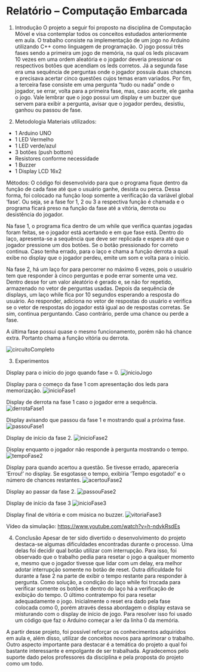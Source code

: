 # Relatório – Computação Embarcada

1.	Introdução
O projeto a seguir foi proposto na disciplina de Computação Móvel e visa contemplar todos os conceitos estudados anteriormente em aula. 
O trabalho consiste na implementação de um jogo no Arduino utilizando C++ como linguagem de programação. O jogo possui três fases sendo a primeira um jogo de memória, na qual os leds piscavam 10 vezes em uma ordem aleatória e o jogador deveria pressionar os respectivos botões que acendiam os leds corretos. Já a segunda fase era uma sequência de perguntas onde o jogador possuía duas chances e precisava acertar cinco questões cujos temas eram variados. Por fim, a terceira fase consiste em uma pergunta “tudo ou nada” onde o jogador, se errar, volta para a primeira fase, mas, caso acerte, ele ganha o jogo. Vale lembrar que o jogo possui um display e um buzzer que servem para exibir a pergunta, avisar que o jogador perdeu, desistiu, ganhou ou passou de fase.

2.	Metodologia
Materiais utilizados:
-	1 Arduino UNO
-	1 LED Vermelho
-	1 LED verde/azul
-	3 botões (push bottom) 
-	Resistores conforme necessidade
-	1 Buzzer
-	1 Display LCD 16x2

Métodos:
O código foi desenvolvido para que o programa fique dentro da função de cada fase até que o usuário ganhe, desista ou perca. Dessa forma, foi colocado na função loop somente a verificação da variável global ‘fase’. Ou seja, se a fase for 1, 2 ou 3 a respectiva função é chamada e o programa ficará preso na função da fase até a vitória, derrota ou desistência do jogador.

Na fase 1, o programa fica dentro de um while que verifica quantas jogadas foram feitas, se o jogador está acertando e em que fase está. Dentro do laço, apresenta-se a sequência que deve ser replicada e espera até que o jogador pressione um dos botões. Se o botão pressionado for correto continua. Caso tenha errado, para o laço e chama a função derrota a qual exibe no display que o jogador perdeu, emite um som e volta para o início.

Na fase 2, há um laço for para percorrer no máximo 6 vezes, pois o usuário tem que responder à cinco perguntas e pode errar somente uma vez. Dentro desse for um valor aleatório é gerado e, se não for repetido, armazenado no vetor de perguntas usadas. Depois da sequência de displays, um laço while fica por 10 segundos esperando a resposta do usuário. Ao responder, adiciona no vetor de respostas do usuário e verifica se o vetor de respostas do jogador está igual ao de respostas corretas. Se sim, continua perguntando. Caso contrário, perde uma chance ou perde a fase.

A última fase possui quase o mesmo funcionamento, porém não há chance extra. Portanto chama a função vitória ou derrota.

 ![circuitoCompleto](https://github.com/user-attachments/assets/7c29464b-8cfc-4759-b9c4-e6778bfc6dac)

3.	Experimentos
 
Display para o início do jogo quando fase = 0.
![inicioJogo](https://github.com/user-attachments/assets/dbeb7141-a823-44a7-87e2-b57c1604a9f6)

Display para o começo da fase 1 com apresentação dos leds para memorização.
 ![inicioFase1](https://github.com/user-attachments/assets/ed77714e-b680-4d7c-a9ce-52e30a1d2de2)
 
Display de derrota na fase 1 caso o jogador erre a sequência.
 ![derrotaFase1](https://github.com/user-attachments/assets/4d4972bd-2ac3-41bf-b7a2-5137b7b6e75c)
 
Display avisando que passou da fase 1 e mostrando qual a próxima fase.
 ![passouFase1](https://github.com/user-attachments/assets/8e5ea303-0dd2-45d7-9a92-124d97de596a)

Display de início da fase 2.
 ![inicioFase2](https://github.com/user-attachments/assets/d3d050ee-57f3-4c98-a404-395ec17ce88c)

Display enquanto o jogador não responde à pergunta mostrando o tempo.
 ![tempoFase2](https://github.com/user-attachments/assets/ef5458f0-648f-4a0b-824f-f958b8714da5)

Display para quando acertou a questão. Se tivesse errado, apareceria ‘Errou!’ no display. Se esgotasse o tempo, exibiria ‘Tempo esgotado!’ e o número de chances restantes.
![acertouFase2](https://github.com/user-attachments/assets/abbe059d-ea8a-439e-a1e3-69f476e73cd4)

Display ao passar da fase 2.
 ![passouFase2](https://github.com/user-attachments/assets/7702f1bc-bb45-4ad2-87e7-44ff0433ec7c)

Display de início da fase 3
 ![inicioFase3](https://github.com/user-attachments/assets/76f55477-93e1-484f-b7dc-d328fe561df1)

Display final de vitória e com música no buzzer.
![vitoriaFase3](https://github.com/user-attachments/assets/1a5d3cf5-674c-4cdf-8bc5-d6a2416de5c8)

Vídeo da simulação: https://www.youtube.com/watch?v=h-ndvkRsdEs 

4.	Conclusão
Apesar de ter sido divertido o desenvolvimento do projeto destaca-se algumas dificuldades encontradas durante o processo. Uma delas foi decidir qual botão utilizar com interrupção. Para isso, foi observado que o trabalho pedia para resetar o jogo a qualquer momento e, mesmo que o jogador tivesse que lidar com um delay, era melhor adotar interrupção somente no botão de reset. Outra dificuldade foi durante a fase 2 na parte de exibir o tempo restante para responder à pergunta. Como solução, a condição do laço while foi trocada para verificar somente os botões e dentro do laço há a verificação de exibição do tempo. O último contratempo foi para resetar adequadamente o jogo. Inicialmente o reset era dado pela fase colocada como 0, porém através dessa abordagem o display estava se misturando com o display de início de jogo. Para resolver isso foi usado um código que faz o Arduino começar a ler da linha 0 da memória.

A partir desse projeto, foi possível reforçar os conhecimentos adquiridos em aula e, além disso, utilizar de conceitos novos para aprimorar o trabalho. Outro aspecto importante para destacar é a temática do projeto a qual foi bastante interessante e empolgante de ser trabalhada. Agradecemos pelo suporte dado pelos professores da disciplina e pela proposta do projeto como um todo.
